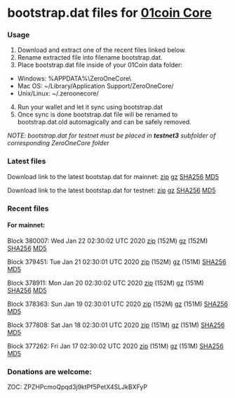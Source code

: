 # bootstrap.dat files for [01coin Core](https://01coin.io)

### Usage

1. Download and extract one of the recent files linked below.
2. Rename extracted file into filename bootstrap.dat.
3. Place bootstrap.dat file inside of your 01Coin data folder:
 - Windows: %APPDATA%\ZeroOneCore\
 - Mac OS: ~/Library/Application Support/ZeroOneCore/
 - Unix/Linux: ~/.zeroonecore/
4. Run your wallet and let it sync using bootstrap.dat
5. Once sync is done bootstrap.dat file will be renamed to bootstrap.dat.old automagically and can be safely removed.

_NOTE: bootstrap.dat for testnet must be placed in **testnet3** subfolder of corresponding ZeroOneCore folder_

### Latest files
Download link to the latest bootstap.dat for mainnet: [zip](https://files.01coin.io/mainnet/bootstrap.dat.zip) [gz](https://files.01coin.io/mainnet/bootstrap.dat.tar.gz) [SHA256](https://files.01coin.io/mainnet/sha256.txt) [MD5](https://files.01coin.io/mainnet/md5.txt)

Download link to the latest bootstap.dat for testnet: [zip](https://files.01coin.io/testnet/bootstrap.dat.zip) [gz](https://files.01coin.io/testnet/bootstrap.dat.tar.gz) [SHA256](https://files.01coin.io/testnet/sha256.txt) [MD5](https://files.01coin.io/testnet/md5.txt)

### Recent files

#### For mainnet:

Block 380007: Wed Jan 22 02:30:02 UTC 2020 [zip](https://files.01coin.io/mainnet/2020-01-22/bootstrap.dat.zip) (152M) [gz](https://files.01coin.io/mainnet/2020-01-22/bootstrap.dat.tar.gz) (152M) [SHA256](https://files.01coin.io/mainnet/2020-01-22/sha256.txt) [MD5](https://files.01coin.io/mainnet/2020-01-22/md5.txt)

Block 379451: Tue Jan 21 02:30:01 UTC 2020 [zip](https://files.01coin.io/mainnet/2020-01-21/bootstrap.dat.zip) (152M) [gz](https://files.01coin.io/mainnet/2020-01-21/bootstrap.dat.tar.gz) (151M) [SHA256](https://files.01coin.io/mainnet/2020-01-21/sha256.txt) [MD5](https://files.01coin.io/mainnet/2020-01-21/md5.txt)

Block 378911: Mon Jan 20 02:30:02 UTC 2020 [zip](https://files.01coin.io/mainnet/2020-01-20/bootstrap.dat.zip) (152M) [gz](https://files.01coin.io/mainnet/2020-01-20/bootstrap.dat.tar.gz) (151M) [SHA256](https://files.01coin.io/mainnet/2020-01-20/sha256.txt) [MD5](https://files.01coin.io/mainnet/2020-01-20/md5.txt)

Block 378363: Sun Jan 19 02:30:01 UTC 2020 [zip](https://files.01coin.io/mainnet/2020-01-19/bootstrap.dat.zip) (152M) [gz](https://files.01coin.io/mainnet/2020-01-19/bootstrap.dat.tar.gz) (151M) [SHA256](https://files.01coin.io/mainnet/2020-01-19/sha256.txt) [MD5](https://files.01coin.io/mainnet/2020-01-19/md5.txt)

Block 377808: Sat Jan 18 02:30:01 UTC 2020 [zip](https://files.01coin.io/mainnet/2020-01-18/bootstrap.dat.zip) (151M) [gz](https://files.01coin.io/mainnet/2020-01-18/bootstrap.dat.tar.gz) (151M) [SHA256](https://files.01coin.io/mainnet/2020-01-18/sha256.txt) [MD5](https://files.01coin.io/mainnet/2020-01-18/md5.txt)

Block 377262: Fri Jan 17 02:30:02 UTC 2020 [zip](https://files.01coin.io/mainnet/2020-01-17/bootstrap.dat.zip) (151M) [gz](https://files.01coin.io/mainnet/2020-01-17/bootstrap.dat.tar.gz) (151M) [SHA256](https://files.01coin.io/mainnet/2020-01-17/sha256.txt) [MD5](https://files.01coin.io/mainnet/2020-01-17/md5.txt)


### Donations are welcome:

ZOC: ZPZHPcmoQpqd3j9ktPf5PetX4SLJkBXFyP
